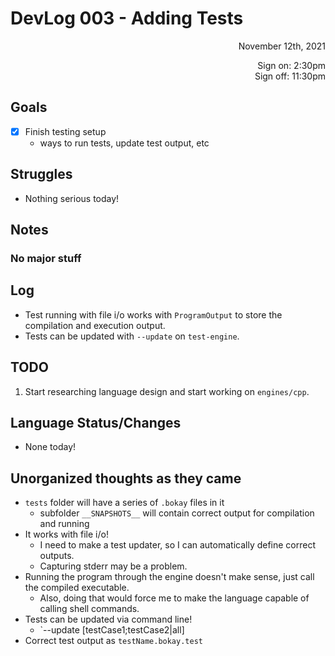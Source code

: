 # DevLog 003 - Adding Tests
<div align="right">
November 12th, 2021

Sign on: 2:30pm\
Sign off: 11:30pm
</div>

## Goals
- [x] Finish testing setup
  - ways to run tests, update test output, etc

## Struggles
- Nothing serious today!

## Notes
### No major stuff

## Log
- Test running with file i/o works with `ProgramOutput` to store the compilation and execution output.
- Tests can be updated with `--update` on `test-engine`.

## TODO
1. Start researching language design and start working on `engines/cpp`.

## Language Status/Changes
- None today!

## Unorganized thoughts as they came
- `tests` folder will have a series of `.bokay` files in it
  - subfolder `__SNAPSHOTS__` will contain correct output for compilation and running
- It works with file i/o!
  - I need to make a test updater, so I can automatically define correct outputs.
  - Capturing stderr may be a problem.
- Running the program through the engine doesn't make sense, just call the compiled executable.
  - Also, doing that would force me to make the language capable of calling shell commands.
- Tests can be updated via command line!
  - `--update [testCase1;testCase2|all]
- Correct test output as `testName.bokay.test`